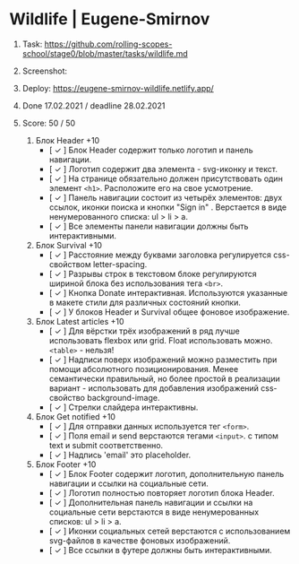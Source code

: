 # Wildlife | Eugene-Smirnov  

1. Task: https://github.com/rolling-scopes-school/stage0/blob/master/tasks/wildlife.md
2. Screenshot:  
   ![]()
3. Deploy: https://eugene-smirnov-wildlife.netlify.app/
4. Done 17.02.2021 / deadline 28.02.2021
5. Score: 50 / 50

    1. Блок Header +10  
        - [	&#10003; ] Блок Header содержит только логотип и панель навигации.  
        - [	&#10003; ] Логотип содержит два элемента - svg-иконку и текст.  
        - [	&#10003; ] На странице обязательно должен присутствовать один элемент `<h1>`. Расположите его на свое усмотрение.  
        - [	&#10003; ] Панель навигации состоит из четырёх элементов: двух ссылок, иконки поиска и кнопки "Sign in" . Верстается в виде ненумерованного списка: ul > li > a.  
        - [	&#10003; ] Все элементы панели навигации должны быть интерактивными.  
    2. Блок Survival +10  
        - [	&#10003; ] Расстояние между буквами заголовка регулируется css-свойством letter-spacing.  
        - [	&#10003; ] Разрывы строк в текстовом блоке регулируются шириной блока без использования тега `<br>`.  
        - [	&#10003; ] Кнопка Donate интерактивная. Используются указанные в макете стили для различных состояний кнопки.  
        - [	&#10003; ] У блоков Header и Survival общее фоновое изображение.  
    3. Блок Latest articles +10  
        - [	&#10003; ] Для вёрстки трёх изображений в ряд лучше использовать flexbox или grid. Float использовать можно. `<table>` - нельзя!  
        - [	&#10003; ] Надписи поверх изображений можно разместить при помощи абсолютного позиционирования. Менее семантически правильный, но более простой в реализации вариант - использовать для добавления изображений css-свойство background-image.  
        - [	&#10003; ] Стрелки слайдера интерактивны.  
    4. Блок Get notified +10  
        - [	&#10003; ] Для отправки данных используется тег `<form>`.  
        - [	&#10003; ] Поля email и send верстаются тегами `<input>`. с типом text и submit соответственно.  
        - [	&#10003; ] Надпись 'email' это placeholder.  
    5. Блок Footer +10  
        - [	&#10003; ] Блок Footer содержит логотип, дополнительную панель навигации и ссылки на социальные сети.  
        - [	&#10003; ] Логотип полностью повторяет логотип блока Header.  
        - [	&#10003; ] Дополнительная панель навигации и ссылки на социальные сети верстаются в виде ненумерованных списков: ul > li > a.  
        - [	&#10003; ] Иконки социальных сетей верстаются с использованием svg-файлов в качестве фоновых изображений.  
        - [	&#10003; ] Все ссылки в футере должны быть интерактивными.  